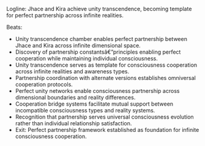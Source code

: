 ﻿---
series: 5
novella: 5
file: S5N5_CH08
type: chapter
pov: Dual (Jhace/Kira)
setting: Unity transcendence chamber - perfect partnership
word_target_min: 1201
word_target_max: 2299
status: outline
---
Logline: Jhace and Kira achieve unity transcendence, becoming template for perfect partnership across infinite realities.

Beats:
- Unity transcendence chamber enables perfect partnership between Jhace and Kira across infinite dimensional space.
- Discovery of partnership constantsâ€”principles enabling perfect cooperation while maintaining individual consciousness.
- Unity transcendence serves as template for consciousness cooperation across infinite realities and awareness types.
- Partnership coordination with alternate versions establishes omniversal cooperation protocols.
- Perfect unity networks enable consciousness partnership across dimensional boundaries and reality differences.
- Cooperation bridge systems facilitate mutual support between incompatible consciousness types and reality systems.
- Recognition that partnership serves universal consciousness evolution rather than individual relationship satisfaction.
- Exit: Perfect partnership framework established as foundation for infinite consciousness cooperation.